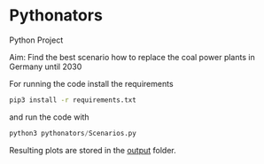 # Pythonators
Python Project

Aim: Find the best scenario how to replace the coal power plants in Germany until 2030


For running the code install the requirements

```bash
pip3 install -r requirements.txt
```

and run the code with

```python
python3 pythonators/Scenarios.py
```

Resulting plots are stored in the [output](output) folder.
